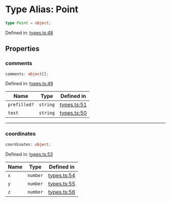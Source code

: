 # Type Alias: Point

```ts
type Point = object;
```

Defined in: [types.ts:48](https://github.com/niivue/niivue/blob/main/packages/niivue/src/types.ts#L48)

## Properties

### comments

```ts
comments: object[];
```

Defined in: [types.ts:49](https://github.com/niivue/niivue/blob/main/packages/niivue/src/types.ts#L49)

| Name         | Type     | Defined in                                                                                 |
| ------------ | -------- | ------------------------------------------------------------------------------------------ |
| `prefilled?` | `string` | [types.ts:51](https://github.com/niivue/niivue/blob/main/packages/niivue/src/types.ts#L51) |
| `text`       | `string` | [types.ts:50](https://github.com/niivue/niivue/blob/main/packages/niivue/src/types.ts#L50) |

---

### coordinates

```ts
coordinates: object;
```

Defined in: [types.ts:53](https://github.com/niivue/niivue/blob/main/packages/niivue/src/types.ts#L53)

| Name | Type     | Defined in                                                                                 |
| ---- | -------- | ------------------------------------------------------------------------------------------ |
| `x`  | `number` | [types.ts:54](https://github.com/niivue/niivue/blob/main/packages/niivue/src/types.ts#L54) |
| `y`  | `number` | [types.ts:55](https://github.com/niivue/niivue/blob/main/packages/niivue/src/types.ts#L55) |
| `z`  | `number` | [types.ts:56](https://github.com/niivue/niivue/blob/main/packages/niivue/src/types.ts#L56) |

